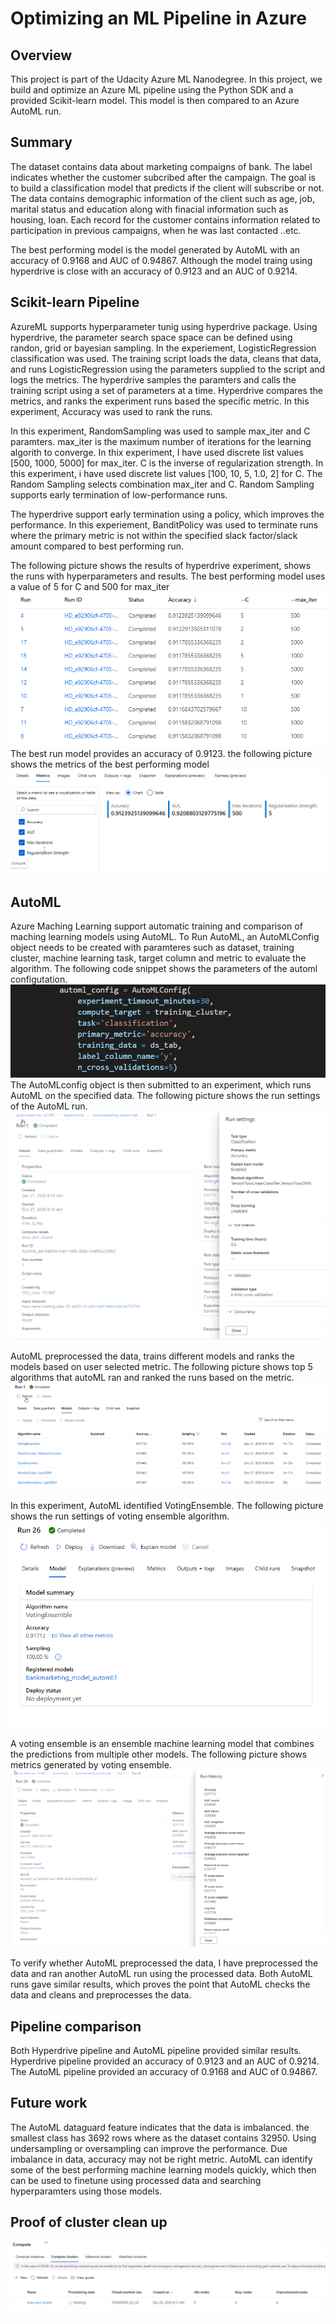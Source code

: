 # Optimizing an ML Pipeline in Azure

## Overview
This project is part of the Udacity Azure ML Nanodegree.
In this project, we build and optimize an Azure ML pipeline using the Python SDK and a provided Scikit-learn model.
This model is then compared to an Azure AutoML run.

## Summary
The dataset contains data about marketing compaigns of bank. The label indicates whether the customer subcribed after the campaign. The goal is to build a classification model that predicts if the client will subscribe or not.  The data contains demographic information of the client such as age, job, marital status and education along with finacial information such as housing, loan. Each record for the customer contains information related to participation in previous campaigns, when he was last contacted ..etc.

The best performing model is the model generated by AutoML with an accuracy of 0.9168 and AUC of 0.94867. Although the model traing using hyperdrive is close with an accuracy of 0.9123 and an AUC of 0.9214.

## Scikit-learn Pipeline
AzureML supports hyperparameter tunig using hyperdrive package. Using hyperdrive, the parameter search space space can be defined using randon, grid or bayesian sampling. In the experiement, LogisticRegression classification was used. The training script loads the data, cleans that data, and runs LogisticRegression using the parameters supplied to the script and logs the metrics. The hyperdrive samples the paramters and calls the training script using a set of parameters at a time. Hyperdrive compares the metrics, and ranks the experiment runs based the specific metric. In this experiment, Accuracy was used to rank the runs.

In this experiment, RandomSampling was used to sample max_iter and C paramters. max_iter is the maximum number of iterations for the learning algorith to converge. In thix experiment, I have used discrete list values [500, 1000, 5000] for max_iter. C is the inverse of regularization strength. In this experiment, i have used discrete list values [100, 10, 5, 1.0, 2] for C. The Random Sampling selects combination max_iter and C. Random Sampling supports early termination of low-performance runs. 

The hyperdrive support early termination using a policy, which improves the performance. In this experiement, BanditPolicy was used to terminate runs where the primary metric is not within the specified slack factor/slack amount compared to best performing run.

The following picture shows the results of hyperdrive experiment, shows the runs with hyperparameters and results. The best performing model uses a value of 5 for C and 500 for max_iter
![Hyperdrive results](hyperdriveresults.PNG)
The best run model provides an accuracy of 0.9123. the following picture shows the metrics of the best performing model
![Hyperdrive bestrun](hyperdrive_bestrun.PNG) 

## AutoML
Azure Maching Learning support automatic training and comparison of maching learning models using AutoML. To Run AutoML, an AutoMLConfig object needs to be created with paramteres such as dataset, training cluster, machine learning task, target column and metric to evaluate the algorithm. The following code snippet shows the parameters of the automl configutation.
![AutoML Code](automl_codesnippet.PNG) 
The AutoMLconfig object is then submitted to an experiment, which runs AutoML on the specified data. The following picture shows the run settings of the AutoML run.
![AutoML RunSettings](automl_runsettings.PNG)

AutoML preprocessed the data, trains different models and ranks the models based on user selected metric. The following picture shows top 5 algorithms that autoML ran and ranked the runs based on the metric.
![AutoML RunSettings](automl_top5.PNG)
 
In this experiment, AutoML identified VotingEnsemble. The following picture shows the run settings of voting ensemble algorithm.
![AutoML RunSettings](automl_votingensemble.PNG)

A voting ensemble is an ensemble machine learning model that combines the predictions from multiple other models. The following picture shows metrics generated by voting ensemble.
![AutoML RunSettings](automl_votingensemble_results.PNG)

To verify whether AutoML preprocessed the data, I have preprocessed the data and ran another AutoML run using the processed data. Both AutoML runs gave similar results, which proves the point that AutoML checks the data and cleans and preprocesses the data.

## Pipeline comparison
Both Hyperdrive pipeline and AutoML pipeline provided similar results. Hyperdrive pipeline provided an accuracy of 0.9123 and an AUC of 0.9214. The AutoML pipeline provided an accuracy of 0.9168 and AUC of 0.94867.

## Future work
The AutoML dataguard feature indicates that the data is imbalanced. the smallest class has 3692 rows where as the dataset contains 32950. Using undersampling or oversampling can improve the performance. Due imbalance in data, accuracy may not be right metric. 
AutoML can identify some of the best performing machine learning models quickly, which then can be used to finetune using processed data and searching hyperparamters using those models.

## Proof of cluster clean up
![Cluster Delete](cluster_delete.PNG)

